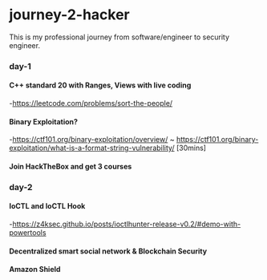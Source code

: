 # journey-2-hacker
This is my professional journey from software/engineer to security engineer.

### day-1
#### C++ standard 20 with Ranges, Views with live coding
  -https://leetcode.com/problems/sort-the-people/
#### Binary Exploitation?
  -https://ctf101.org/binary-exploitation/overview/ ~ https://ctf101.org/binary-exploitation/what-is-a-format-string-vulnerability/ [30mins]
#### Join HackTheBox and get 3 courses

### day-2
#### IoCTL and IoCTL Hook
  -https://z4ksec.github.io/posts/ioctlhunter-release-v0.2/#demo-with-powertools
#### Decentralized smart social network & Blockchain Security
#### Amazon Shield
  
